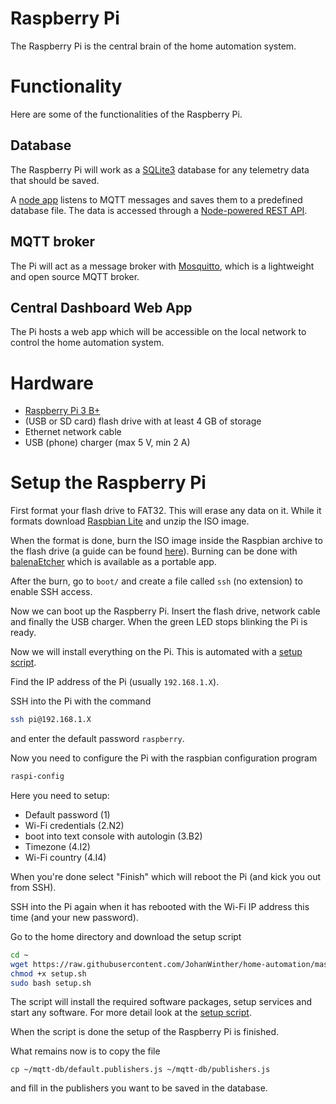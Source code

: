 # Raspberry Pi
The Raspberry Pi is the central brain of the home automation system.

# Functionality
Here are some of the functionalities of the Raspberry Pi.
## Database
The Raspberry Pi will work as a [SQLite3](https://www.sqlite.org/index.html) database for any telemetry data that should be saved.

A [node app](mqtt-db/mqtt-db.service) listens to MQTT messages and saves them to a predefined database file.
The data is accessed through a [Node-powered REST API](db-rest-api/README.md).

## MQTT broker
The Pi will act as a message broker with [Mosquitto](https://mosquitto.org/), which is a lightweight and open source MQTT broker.

## Central Dashboard Web App
The Pi hosts a web app which will be accessible on the local network to control the home automation system.

# Hardware
- [Raspberry Pi 3 B+](https://www.raspberrypi.org/products/raspberry-pi-3-model-b/)
- (USB or SD card) flash drive with at least 4 GB of storage
- Ethernet network cable
- USB (phone) charger (max 5 V, min 2 A)

# Setup the Raspberry Pi 
First format your flash drive to FAT32. This will erase any data on it. While it formats download [Raspbian Lite](https://downloads.raspberrypi.org/raspbian_lite_latest) and unzip the ISO image.

When the format is done, burn the ISO image inside the Raspbian archive to the flash drive (a guide can be found [here](https://www.raspberrypi.org/documentation/installation/installing-images/README.md)).
Burning can be done with [balenaEtcher](https://www.balena.io/etcher/) which is available as a portable app.

After the burn, go to `boot/` and create a file called `ssh` (no extension) to enable SSH access.

Now we can boot up the Raspberry Pi. Insert the flash drive, network cable and finally the USB charger. When the green LED stops blinking the Pi is ready.

Now we will install everything on the Pi. This is automated with a [setup script](setup.sh).

Find the IP address of the Pi (usually `192.168.1.X`).

SSH into the Pi with the command
```bash
ssh pi@192.168.1.X
```
and enter the default password `raspberry`.

Now you need to configure the Pi with the raspbian configuration program
```bash
raspi-config
```
Here you need to setup:
- Default password (1)
- Wi-Fi credentials (2.N2)
- boot into text console with autologin (3.B2)
- Timezone (4.I2)
- Wi-Fi country (4.I4)

When you're done select "Finish" which will reboot the Pi (and kick you out from SSH). 

SSH into the Pi again when it has rebooted with the Wi-Fi IP address this time (and your new password).

Go to the home directory and download the setup script
```bash
cd ~
wget https://raw.githubusercontent.com/JohanWinther/home-automation/master/raspberry-pi/setup.sh
chmod +x setup.sh
sudo bash setup.sh

```
The script will install the required software packages, setup services and start any software. For more detail look at the [setup script](setup.sh).

When the script is done the setup of the Raspberry Pi is finished.

What remains now is to copy the file
```
cp ~/mqtt-db/default.publishers.js ~/mqtt-db/publishers.js
```
and fill in the publishers you want to be saved in the database.
